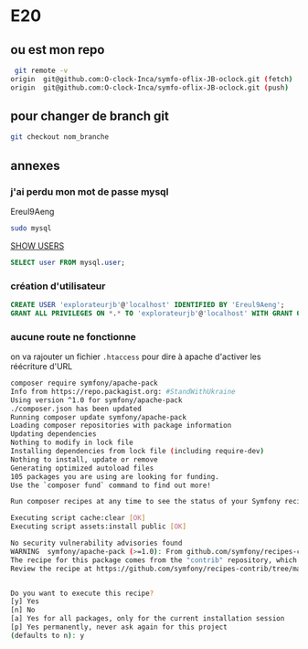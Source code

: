 # E20

## ou est mon repo

```bash
 git remote -v
origin  git@github.com:O-clock-Inca/symfo-oflix-JB-oclock.git (fetch)
origin  git@github.com:O-clock-Inca/symfo-oflix-JB-oclock.git (push)
```

## pour changer de branch git

```bash
git checkout nom_branche
```

## annexes

### j'ai perdu mon mot de passe mysql

Ereul9Aeng

```bash
sudo mysql
```

[SHOW USERS](https://www.mysqltutorial.org/mysql-show-users/)

```sql
SELECT user FROM mysql.user;
```

### création d'utilisateur

```sql
CREATE USER 'explorateurjb'@'localhost' IDENTIFIED BY 'Ereul9Aeng';
GRANT ALL PRIVILEGES ON *.* TO 'explorateurjb'@'localhost' WITH GRANT OPTION;
```

### aucune route ne fonctionne

on va rajouter un fichier `.htaccess` pour dire à apache d'activer les réécriture d'URL

```bash
composer require symfony/apache-pack
Info from https://repo.packagist.org: #StandWithUkraine
Using version ^1.0 for symfony/apache-pack
./composer.json has been updated
Running composer update symfony/apache-pack
Loading composer repositories with package information
Updating dependencies
Nothing to modify in lock file
Installing dependencies from lock file (including require-dev)
Nothing to install, update or remove
Generating optimized autoload files
105 packages you are using are looking for funding.
Use the `composer fund` command to find out more!

Run composer recipes at any time to see the status of your Symfony recipes.

Executing script cache:clear [OK]
Executing script assets:install public [OK]

No security vulnerability advisories found
WARNING  symfony/apache-pack (>=1.0): From github.com/symfony/recipes-contrib:main
The recipe for this package comes from the "contrib" repository, which is open to community contributions.
Review the recipe at https://github.com/symfony/recipes-contrib/tree/main/symfony/apache-pack/1.0


Do you want to execute this recipe?
[y] Yes
[n] No
[a] Yes for all packages, only for the current installation session
[p] Yes permanently, never ask again for this project
(defaults to n): y
```
